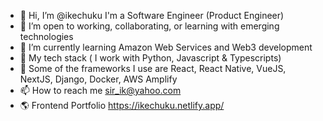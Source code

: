 - 👋 Hi, I’m @ikechuku I'm a Software Engineer (Product Engineer)
- 👀 I’m open to working, collaborating, or learning with emerging technologies 
- 🌱 I’m currently learning Amazon Web Services and Web3 development  
- 💞️ My tech stack ( I work with Python, Javascript & Typescripts)
- 📜 Some of the frameworks I use are React, React Native, VueJS, NextJS, Django, Docker, AWS Amplify 
- 📫 How to reach me sir_ik@yahoo.com
- 🌎 Frontend Portfolio https://ikechuku.netlify.app/

